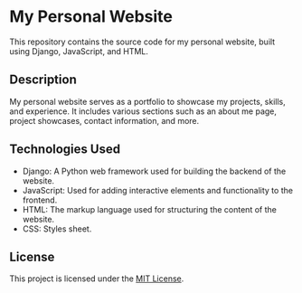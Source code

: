 # My Personal Website

This repository contains the source code for my personal website, built using Django, JavaScript, and HTML.

## Description

My personal website serves as a portfolio to showcase my projects, skills, and experience. It includes various sections such as an about me page, project showcases, contact information, and more.

## Technologies Used

- Django: A Python web framework used for building the backend of the website.
- JavaScript: Used for adding interactive elements and functionality to the frontend.
- HTML: The markup language used for structuring the content of the website.
- CSS: Styles sheet.


## License

This project is licensed under the [MIT License](LICENSE).

